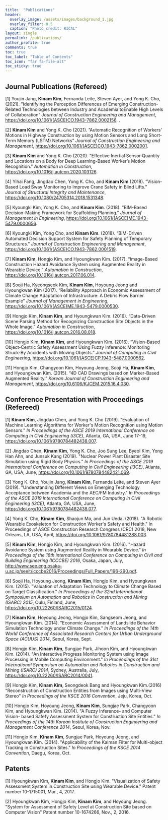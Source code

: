 ```yaml
---
title:  "Publications"
header:
  overlay_image: /assets/images/background_1.jpg
  overlay_filter: 0.5
  caption: "Photo credit: RICAL"
layout: single
permalink: /publications/
author_profile: true
comments: true
toc: true
toc_label: "Table of Contents"
toc_icon: "far fa-file-alt"
toc_sticky: true
---
```

## Journal Publications (Refereed)

[1] Youjin Jang, <b>Kinam Kim</b>, Fernanda Leite, Steven Ayer, and Yong K. Cho, (2021). ”Identifying the
Perception Differences of Emerging Construction-Related Technologies between Industry and Academia toEnable High Levels of Collaboration” <i>Journal of Construction Engineering and Management</i>, <a href="https://doi.org/10.1061/(ASCE)CO.1943-7862.0002156" target="_blank">https://doi.org/10.1061/(ASCE)CO.1943-7862.0002156</a>.
.

[2] <b>Kinam Kim</b> and Yong K. Cho (2021). ”Automatic Recognition of Workers’ Motions in Highway
Construction by using Motion Sensors and Long Short-Term Memory (LSTM) Networks” <i>Journal of
Construction Engineering and Management</i>, <a href="https://doi.org/10.1061/(ASCE)CO.1943-7862.0002001" target="_blank">https://doi.org/10.1061/(ASCE)CO.1943-7862.0002001</a>.

[3] <b>Kinam Kim</b> and Yong K. Cho (2020). ”Effective Inertial Sensor Quantity and Locations on a Body for Deep Learning-Based Worker’s Motion Recognition.” <i>Automation in Construction</i>, <a href="https://doi.org/10.1016/j.autcon.2020.103126" target="_blank">https://doi.org/10.1016/j.autcon.2020.103126</a>.

[4] Yihai Fang, Jingdao Chen, Yong K. Cho, and <b>Kinam Kim</b> (2018). ”Vision-Based Load Sway Monitoring to Improve Crane Safety in Blind Lifts.” <i>Journal of Structural Integrity and Maintenance</i>, <a href="https://doi.org/10.1080/24705314.2018.1531348" target="_blank">https://doi.org/10.1080/24705314.2018.1531348</a>.

[5] Kyoungki Kim, Yong K. Cho, and <b>Kinam Kim</b>. (2018). ”BIM-Based Decision-Making Framework for Scaffolding Planning.” <i>Journal of Management in Engineering</i>, <a href="https://doi.org/10.1061/(ASCE)ME.1943-5479.0000656" target="_blank">https://doi.org/10.1061/(ASCE)ME.1943-5479.0000656</a>.

[6] Kyoungki Kim, Yong Cho, and <b>Kinam Kim</b>. (2018). “BIM-Driven Automated Decision Support System for Safety Planning of Temporary Structures.” <i>Journal of Construction Engineering and Management</i>, <a href="https://doi.org/10.1061/(ASCE)CO.1943-7862.0001519" target="_blank">https://doi.org/10.1061/(ASCE)CO.1943-7862.0001519</a>.

[7] <b>Kinam Kim</b>, Hongjo Kim, and Hyoungkwan Kim. (2017). “Image-Based Construction Hazard Avoidance System using Augmented Reality in Wearable Device.” <i>Automation in Construction</i>, <a href="https://doi.org/10.1016/j.autcon.2017.06.014" target="_blank">https://doi.org/10.1016/j.autcon.2017.06.014</a>.

[8] Sooji Ha, Kyeongseok Kim, <b>Kinam Kim</b>, Hoyoung Jeong and Hyoungkwan Kim (2017). “Reliability Approach in Economic Assessment of Climate Change Adaptation of Infrastructure: A Debris Flow Barrier Example” <i>Journal of Management in Engineering</i>, <a href="https://doi.org/10.1061/(ASCE)ME.1943-5479.0000530" target="_blank">https://doi.org/10.1061/(ASCE)ME.1943-5479.0000530</a>.

[9] Hongjo Kim, <b>Kinam Kim</b>, and Hyoungkwan Kim. (2016). “Data-Driven Scene Parsing Method for
Recognizing Construction Site Objects in the Whole Image.” <i>Automation in Construction</i>, <a href="
https://doi.org/10.1016/j.autcon.2016.08.018" target="_blank">https://doi.org/10.1016/j.autcon.2016.08.018</a>.

[10] Hongjo Kim, <b>Kinam Kim</b>, and Hyoungkwan Kim. (2016). “Vision-Based Object-Centric Safety Assessment Using Fuzzy Inference: Monitoring Struck-By Accidents with Moving Objects.” <i>Journal of Computing in Civil Engineering</i>, <a href="https://doi.org/10.1061/(ASCE)CP.1943-5487.0000562" target="_blank">https://doi.org/10.1061/(ASCE)CP.1943-5487.0000562</a>.

[11] Hongjo Kim, Changyoon Kim, Hoyoung Jeong, Sooji Ha, <b>Kinam Kim</b>, and Hyoungkwan Kim. (2015). “4D CAD Drawings based on Marker-Based Augmented Reality.” <i>Korean Journal of Construction Engineering and Management</i>, <a href="https://doi.org/10.6106/KJCEM.2015.16.4.030" target="_blank">https://doi.org/10.6106/KJCEM.2015.16.4.030</a>.

## Conference Presentation with Proceedings (Refereed)

[1] <b>Kinam Kim</b>, Jingdao Chen, and Yong K. Cho (2019). "Evaluation of Machine Learning Algorithms for Worker's Motion Recognition using Motion Sensors." <i>In Proceedings of the ASCE 2019 International Conference on Computing in Civil Engineering (i3CE)</i>, Atlanta, GA, USA, June 17-19,
<a href="https://doi.org/10.1061/9780784482438.007" target="_blank">https://doi.org/10.1061/9780784482438.007</a>.

[2] Jingdao Chen, <b>Kinam Kim</b>, Yong K. Cho, Joo Sung Lee, Byeol Kim, Yong Han Ahn, and Junsuk Kang (2019). "Nuclear Power Plant Disaster Site Simulation using Rigid Body Physics." <i>In Proceedings of the ASCE 2019 International Conference on Computing in Civil Engineering (i3CE)</i>, Atlanta, GA, USA, June, <a href="https://doi.org/10.1061/9780784482421.069" target="_blank"> https://doi.org/10.1061/9780784482421.069</a>.

[3] Yong K. Cho, Youjin Jang, <b>Kinam Kim</b>, Fernanda Leite, and Steven Ayer (2019). "Understanding Different Views on Emerging Technology Acceptance between Academia and the AEC/FM Industry." <i>In Proceedings of the ASCE 2019 International Conference on Computing in Civil Engineering (i3CE)</i>, Atlanta, GA, USA, June, <a href="https://doi.org/10.1061/9780784482438.077" target="_blank"> https://doi.org/10.1061/9780784482438.077</a>.

[4] Yong K. Cho, <b>Kinam Kim</b>, Shaojun Ma, and Jun Ueda. (2018). "A Robotic Wearable Exoskeleton for Construction Worker's Safety and Health." In Proceedings of ASCE Construction Research Congress (CRC) 2018, New Orleans, LA, USA, April, <a href="https://doi.org/10.1061/9780784481288.003" target="_blank">https://doi.org/10.1061/9780784481288.003</a>.

[5] <b>Kinam Kim</b>, Hongjo Kim, and Hyoungkwan Kim. (2016). "Hazard Avoidance System using Augmented
Reality in Wearable Device." <i>In Proceedings of the 16th international Conference on Computing in Civil
and Building Engineering (ICCCBE) 2016</i>, Osaka, Japan, July, <a href="http://www.see.eng.osaka-u.ac.jp/seeit/icccbe2016/Proceedings/Full_Papers/196-290.pdf" target="_blank">http://www.see.eng.osaka-u.ac.jp/seeit/icccbe2016/Proceedings/Full_Papers/196-290.pdf</a>.

[6] Sooji Ha, Hoyoung Jeong, <b>Kinam Kim</b>, Hongjo Kim, and Hyoungkwan Kim. (2015). "Valuation of
Adaptation Technology to Climate Change Based on Target Classification." <i>In Proceedings of the 32nd
International Symposium on Automation and Robotics in Construction and Mining (ISARC) 2015</i>, Oulu,
Finland, June, <a href="https://doi.org/10.22260/ISARC2015/0124" target="_blank">https://doi.org/10.22260/ISARC2015/0124</a>.

[7] <b>Kinam Kim</b>, Hoyoung Jeong, Hongjo Kim, Sangseom Jeong, and Hyoungkwan Kim. (2014). "Economic
Assessment of Landslide Behavior Simulation Technology under Climate Change." <i>In Proceedings of the
14th World Conference of Associated Research Centers for Urban Underground Space (ACUUS) 2014</i>, Seoul,
Korea, Sept.

[8] Hongjo Kim, <b>Kinam Kim</b>, Sungjae Park, Jihoon Kim, and Hyoungkwan Kim. (2014). "An Interactive
Progress Monitoring System using Image Processing in Mobile Computing Environment." <i>In Proceedings of
the 31st International Symposium on Automation and Robotics in Construction and Mining (ISARC) 2014</i>,
Sydney, Australia, July, <a href="https://doi.org/10.22260/ISARC2014/0041" target="_blank">https://doi.org/10.22260/ISARC2014/0041</a>.

[9] Hongjo Kim, <b>Kinam Kim</b>, Seongdeok Bang and Hyoungkwan Kim.(2016) "Reconstruction of Construction
Entities from Images using Multi-View Stereo" <i>In Proceedings of the KSCE 2016 Convention</i>, Jeju, Korea,
Oct.

[10] Hongjo Kim, Hoyoung Jeong, <b>Kinam Kim</b>, Sungjae Park, Changyoon Kim, and Hyoungkwan Kim. (2014).
"A Fuzzy Inference- and Computer Vision- based Safefy Assessment System for Construction Site Entities."
<i>In Proceedings of the 14th Korean Institute of Construction Engineering and Management Conference 2014</i>,
Seoul, Korea, Nov.

[11] Hongjo Kim, <b>Kinam Kim</b>, Sungjae Park, Hoyoung Jeong, and Hyoungkwan Kim. (2014). "Applicability of
the Kalman Filter for Multi-object Tracking in Construction Sites." <i>In Proceedings of the KSCE 2014
Convention</i>, Daegu, Korea, Oct.

## Patents

[1] Hyoungkwan Kim, <b>Kinam Kim</b>, and Hongjo Kim. "Visualization of Safety Assessment System in
Construction Site using Wearable Device." Patent number 10-1715001, Mar., 4, 2017.

[2] Hyoungkwan Kim, Hongjo Kim, <b>Kinam Kim</b>, and Hoyoung Jeong. "System for Assessment of Safety Level
at Construction Site based on Computer Vision" Patent number 10-1674266, Nov., 2, 2016.